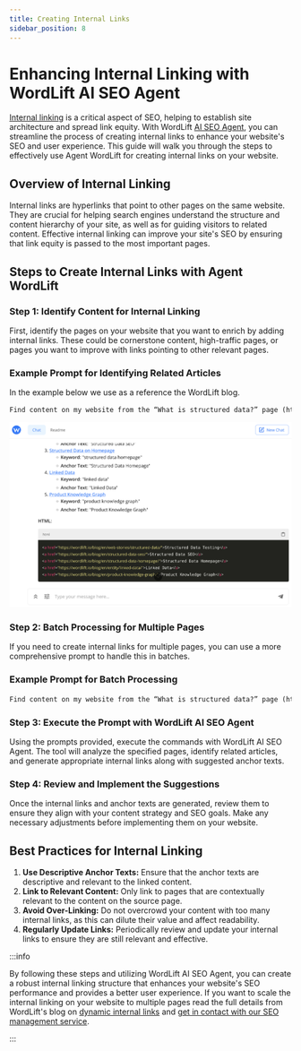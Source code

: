 ```yaml
---
title: Creating Internal Links
sidebar_position: 8
---
```


# Enhancing Internal Linking with WordLift AI SEO Agent

[Internal linking](https://wordlift.io/blog/en/dynamic-internal-links-in-seo/) is a critical aspect of SEO, helping to establish site architecture and spread link equity. With WordLift [AI SEO Agent](https://wordlift.io/ai-seo-agent/), you can streamline the process of creating internal links to enhance your website's SEO and user experience. This guide will walk you through the steps to effectively use Agent WordLift for creating internal links on your website.

## Overview of Internal Linking

Internal links are hyperlinks that point to other pages on the same website. They are crucial for helping search engines understand the structure and content hierarchy of your site, as well as for guiding visitors to related content. Effective internal linking can improve your site's SEO by ensuring that link equity is passed to the most important pages.

## Steps to Create Internal Links with Agent WordLift

### Step 1: Identify Content for Internal Linking

First, identify the pages on your website that you want to enrich by adding internal links. These could be cornerstone content, high-traffic pages, or pages you want to improve with links pointing to other relevant pages.

### Example Prompt for Identifying Related Articles

In the example below we use as a reference the WordLift blog.

```md className=wlx-send-to-agent
Find content on my website from the “What is structured data?” page (https://wordlift.io/blog/en/entity/structured-data/). Analyze the text to identify up to 5 related articles. For each article, determine a relevant keyword, generate keyword suggestions for each keyword, and create an anchor text of no more than 30 characters. Finally, compile the HTML for all 5 links with their respective anchor texts.
```

![image](../images/agent-wordlift-internal-links_01.png)

### Step 2: Batch Processing for Multiple Pages

If you need to create internal links for multiple pages, you can use a more comprehensive prompt to handle this in batches.

### Example Prompt for Batch Processing

```md className=wlx-send-to-agent
Find content on my website from the “What is structured data?” page (https://wordlift.io/blog/en/entity/structured-data/). Analyze the text to identify up to 5 related articles. For each article, determine a relevant keyword, generate keyword suggestions for each keyword, and create an anchor text of no more than 30 characters. Finally, compile the HTML for all 5 links with their respective anchor texts. Do the same work also for the pages: "The GS1 Digital Link explained for SEO Jedis (and their clients)" (https://wordlift.io/blog/en/gs1-digital-link-seo/), "Dynamic Internal Links in SEO: Your Superhero in the Generative AI Era" (https://wordlift.io/blog/en/dynamic-internal-links-in-seo/), "Understanding LLM Optimization: Ethical AI and Protecting Your Content" (https://wordlift.io/blog/en/understanding-llm-optimization/) and "From Harold Cohen to Modern AI: The Power of Symbolic Reasoning" (https://wordlift.io/blog/en/the-power-of-symbolic-reasoning/). Remember the following rules: never link to the homepage of the blog (https://wordlift.io/blog/en/) choose carefully the anchor based on the content relevancy and keyword opportunity analysis.
```

### Step 3: Execute the Prompt with WordLift AI SEO Agent

Using the prompts provided, execute the commands with WordLift AI SEO Agent. The tool will analyze the specified pages, identify related articles, and generate appropriate internal links along with suggested anchor texts.

### Step 4: Review and Implement the Suggestions

Once the internal links and anchor texts are generated, review them to ensure they align with your content strategy and SEO goals. Make any necessary adjustments before implementing them on your website.

## Best Practices for Internal Linking

1. **Use Descriptive Anchor Texts:** Ensure that the anchor texts are descriptive and relevant to the linked content.
2. **Link to Relevant Content:** Only link to pages that are contextually relevant to the content on the source page.
3. **Avoid Over-Linking:** Do not overcrowd your content with too many internal links, as this can dilute their value and affect readability.
4. **Regularly Update Links:** Periodically review and update your internal links to ensure they are still relevant and effective.

:::info

By following these steps and utilizing WordLift AI SEO Agent, you can create a robust internal linking structure that enhances your website's SEO performance and provides a better user experience. If you want to scale the internal linking on your website to multiple pages read the full details from WordLift's blog on [dynamic internal links](https://wordlift.io/blog/en/dynamic-internal-links-in-seo/) and [get in contact with our SEO management service](https://wordlift.io/seo-management-service/).

:::
